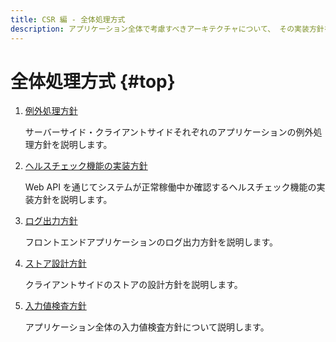 ```yaml
---
title: CSR 編 - 全体処理方式
description: アプリケーション全体で考慮すべきアーキテクチャについて、 その実装方針を説明します。
---
```


# 全体処理方式 {#top}

1. [例外処理方針](./exception-handling.md)

    サーバーサイド・クライアントサイドそれぞれのアプリケーションの例外処理方針を説明します。

1. [ヘルスチェック機能の実装方針](./health-check-implementation.md)

    Web API を通じてシステムが正常稼働中か確認するヘルスチェック機能の実装方針を説明します。

1. [ログ出力方針](./logging-policy.md)

    フロントエンドアプリケーションのログ出力方針を説明します。

1. [ストア設計方針](./store-design-policy.md)

    クライアントサイドのストアの設計方針を説明します。

1. [入力値検査方針](./validation-policy.md)

    アプリケーション全体の入力値検査方針について説明します。
